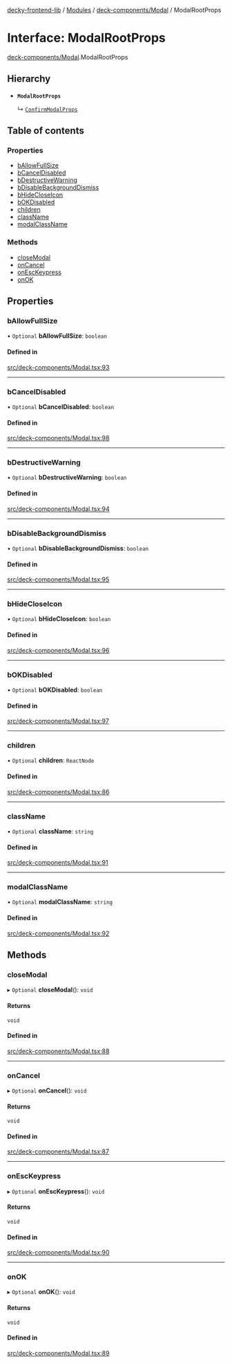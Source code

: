 [decky-frontend-lib](../README.md) / [Modules](../modules.md) / [deck-components/Modal](../modules/deck_components_Modal.md) / ModalRootProps

# Interface: ModalRootProps

[deck-components/Modal](../modules/deck_components_Modal.md).ModalRootProps

## Hierarchy

- **`ModalRootProps`**

  ↳ [`ConfirmModalProps`](deck_components_Modal.ConfirmModalProps.md)

## Table of contents

### Properties

- [bAllowFullSize](deck_components_Modal.ModalRootProps.md#ballowfullsize)
- [bCancelDisabled](deck_components_Modal.ModalRootProps.md#bcanceldisabled)
- [bDestructiveWarning](deck_components_Modal.ModalRootProps.md#bdestructivewarning)
- [bDisableBackgroundDismiss](deck_components_Modal.ModalRootProps.md#bdisablebackgrounddismiss)
- [bHideCloseIcon](deck_components_Modal.ModalRootProps.md#bhidecloseicon)
- [bOKDisabled](deck_components_Modal.ModalRootProps.md#bokdisabled)
- [children](deck_components_Modal.ModalRootProps.md#children)
- [className](deck_components_Modal.ModalRootProps.md#classname)
- [modalClassName](deck_components_Modal.ModalRootProps.md#modalclassname)

### Methods

- [closeModal](deck_components_Modal.ModalRootProps.md#closemodal)
- [onCancel](deck_components_Modal.ModalRootProps.md#oncancel)
- [onEscKeypress](deck_components_Modal.ModalRootProps.md#onesckeypress)
- [onOK](deck_components_Modal.ModalRootProps.md#onok)

## Properties

### bAllowFullSize

• `Optional` **bAllowFullSize**: `boolean`

#### Defined in

[src/deck-components/Modal.tsx:93](https://github.com/SteamDeckHomebrew/decky-frontend-lib/blob/925ea8c/src/deck-components/Modal.tsx#L93)

___

### bCancelDisabled

• `Optional` **bCancelDisabled**: `boolean`

#### Defined in

[src/deck-components/Modal.tsx:98](https://github.com/SteamDeckHomebrew/decky-frontend-lib/blob/925ea8c/src/deck-components/Modal.tsx#L98)

___

### bDestructiveWarning

• `Optional` **bDestructiveWarning**: `boolean`

#### Defined in

[src/deck-components/Modal.tsx:94](https://github.com/SteamDeckHomebrew/decky-frontend-lib/blob/925ea8c/src/deck-components/Modal.tsx#L94)

___

### bDisableBackgroundDismiss

• `Optional` **bDisableBackgroundDismiss**: `boolean`

#### Defined in

[src/deck-components/Modal.tsx:95](https://github.com/SteamDeckHomebrew/decky-frontend-lib/blob/925ea8c/src/deck-components/Modal.tsx#L95)

___

### bHideCloseIcon

• `Optional` **bHideCloseIcon**: `boolean`

#### Defined in

[src/deck-components/Modal.tsx:96](https://github.com/SteamDeckHomebrew/decky-frontend-lib/blob/925ea8c/src/deck-components/Modal.tsx#L96)

___

### bOKDisabled

• `Optional` **bOKDisabled**: `boolean`

#### Defined in

[src/deck-components/Modal.tsx:97](https://github.com/SteamDeckHomebrew/decky-frontend-lib/blob/925ea8c/src/deck-components/Modal.tsx#L97)

___

### children

• `Optional` **children**: `ReactNode`

#### Defined in

[src/deck-components/Modal.tsx:86](https://github.com/SteamDeckHomebrew/decky-frontend-lib/blob/925ea8c/src/deck-components/Modal.tsx#L86)

___

### className

• `Optional` **className**: `string`

#### Defined in

[src/deck-components/Modal.tsx:91](https://github.com/SteamDeckHomebrew/decky-frontend-lib/blob/925ea8c/src/deck-components/Modal.tsx#L91)

___

### modalClassName

• `Optional` **modalClassName**: `string`

#### Defined in

[src/deck-components/Modal.tsx:92](https://github.com/SteamDeckHomebrew/decky-frontend-lib/blob/925ea8c/src/deck-components/Modal.tsx#L92)

## Methods

### closeModal

▸ `Optional` **closeModal**(): `void`

#### Returns

`void`

#### Defined in

[src/deck-components/Modal.tsx:88](https://github.com/SteamDeckHomebrew/decky-frontend-lib/blob/925ea8c/src/deck-components/Modal.tsx#L88)

___

### onCancel

▸ `Optional` **onCancel**(): `void`

#### Returns

`void`

#### Defined in

[src/deck-components/Modal.tsx:87](https://github.com/SteamDeckHomebrew/decky-frontend-lib/blob/925ea8c/src/deck-components/Modal.tsx#L87)

___

### onEscKeypress

▸ `Optional` **onEscKeypress**(): `void`

#### Returns

`void`

#### Defined in

[src/deck-components/Modal.tsx:90](https://github.com/SteamDeckHomebrew/decky-frontend-lib/blob/925ea8c/src/deck-components/Modal.tsx#L90)

___

### onOK

▸ `Optional` **onOK**(): `void`

#### Returns

`void`

#### Defined in

[src/deck-components/Modal.tsx:89](https://github.com/SteamDeckHomebrew/decky-frontend-lib/blob/925ea8c/src/deck-components/Modal.tsx#L89)
